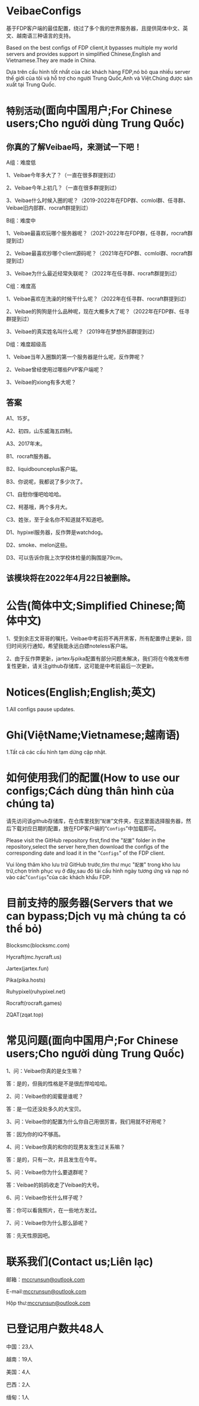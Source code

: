 VeibaeConfigs
=
基于FDP客户端的最佳配置，绕过了多个我的世界服务器，且提供简体中文、英文、越南语三种语言的支持。

Based on the best configs of FDP client,it bypasses multiple my world servers and provides support in simplified Chinese,English and Vietnamese.They are made in China.

Dựa trên cấu hình tốt nhất của các khách hàng FDP,nó bỏ qua nhiều server thế giới của tôi và hỗ trợ cho người Trung Quốc,Anh và Việt.Chúng được sản xuất tại Trung Quốc.

# `特别活动`(面向中国用户;For Chinese users;Cho người dùng Trung Quốc)
## 你真的了解Veibae吗，来测试一下吧！

A组：难度低

1、Veibae今年多大了？（一直在很多群提到过）

2、Veibae今年上初几？（一直在很多群提到过）

3、Veibae什么时候入圈的呢？（2019-2022年在FDP群、ccmlol群、任寻群、Veibae旧内部群、rocraft群提到过）

B组：难度中

1、Veibae最喜欢玩哪个服务器呢？（2021-2022年在FDP群，任寻群，rocraft群提到过）

2、Veibae最喜欢抄哪个client源码呢？（2021年在FDP群、ccmlol群、rocraft群提到过）

3、Veibae为什么最近经常失联呢？（2022年在任寻群、rocraft群提到过）

C组：难度高

1、Veibae喜欢在洗澡的时候干什么呢？（2022年在任寻群、rocraft群提到过）

2、Veibae的狗狗是什么品种呢，现在大概多大了呢？（2022年在FDP群、任寻群提到过）

3、Veibae的真实姓名叫什么呢？（2019年在梦想外部群提到过）

D组：难度超级高

1、Veibae当年入圈飘的第一个服务器是什么呢，反作弊呢？

2、Veibae曾经使用过哪些PVP客户端呢？

3、Veibae的xiong有多大呢？

## 答案

A1、15岁。

A2、初四，山东威海五四制。

A3、2017年末。

B1、rocraft服务器。

B2、liquidbounceplus客户端。

B3、你说呢，我都说了多少次了。

C1、自慰你懂吧哈哈哈。

C2、柯基哦，两个多月大。

C3、姓张，至于全名你不知道就不知道吧。

D1、hypixel服务器，反作弊是watchdog。

D2、smoke、melon这些。

D3、可以告诉你我上次学校体检量的胸围是79cm。

## 该模块将在2022年4月22日被删除。

# 公告(简体中文;Simplified Chinese;简体中文)
1、受到余志文哥哥的嘱托，Veibae中考前将不再开黑客，所有配置停止更新，回归时间另行通知，希望我能永远白嫖noteless客户端。

2、由于反作弊更新，jartex与pika配置有部分问题未解决，我们将在今晚发布修复性更新，请关注github存储库，这可能是中考前最后一次更新。

# Notices(English;English;英文)
1.All configs pause updates.

# Ghi(ViệtName;Vietnamese;越南语)
1.Tất cả các cấu hình tạm dừng cập nhật.

# 如何使用我们的配置(How to use our configs;Cách dùng thân hình của chúng ta)
请先访问该github存储库，在仓库里找到“`配置`”文件夹，在这里面选择服务器，然后下载对应日期的配置，放在FDP客户端的“`Configs`”中加载即可。

Please visit the GitHub repository first,find the "`配置`" folder in the repository,select the server here,then download the configs of the corresponding date and load it in the "`Configs`" of the FDP client.

Vui lòng thăm kho lưu trữ GitHub trước,tìm thư mục "`配置`" trong kho lưu trữ,chọn trình phục vụ ở đây,sau đó tải cấu hình ngày tương ứng và nạp nó vào các"`Configs`"của các khách khẩu FDP.

# 目前支持的服务器(Servers that we can bypass;Dịch vụ mà chúng ta có thể bỏ)
Blocksmc(blocksmc.com)

Hycraft(mc.hycraft.us)

Jartex(jartex.fun)

Pika(pika.hosts)

Ruhypixel(ruhypixel.net)

Rocraft(rocraft.games)

ZQAT(zqat.top)

# 常见问题(面向中国用户;For Chinese users;Cho người dùng Trung Quốc)
1、问：Veibae你真的是女生嘛？

答：是的，但我的性格是不是很彪悍哈哈哈。

2、问：Veibae你的闺蜜是谁呢？

答：是一位还没处多久的大宝贝。

3、问：Veibae你的配置为什么你自己用很厉害，我们用就不好用呢？

答：因为你的IQ不够高。

4、问：Veibae你真的和你的现男友发生过关系嘛？

答：是的，只有一次，并且发生在今年。

5、问：Veibae你为什么要退群呢？

答：Veibae的妈妈收走了Veibae的大号。

6、问：Veibae你长什么样子呢？

答：你可以看我照片，在一些地方发过。

7、问：Veibae你为什么那么舔呢？

答：先天性原因吧。

# 联系我们(Contact us;Liên lạc)
邮箱：mccrunsun@outlook.com

E-mail:mccrunsun@outlook.com

Hộp thư:mccrunsun@outlook.com

# 已登记用户数共48人
中国：23人

越南：19人

美国：4人

巴西：2人

缅甸：1人
